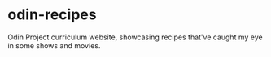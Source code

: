 # odin-recipes
Odin Project curriculum website, showcasing recipes that've caught my
eye in some shows and movies.
